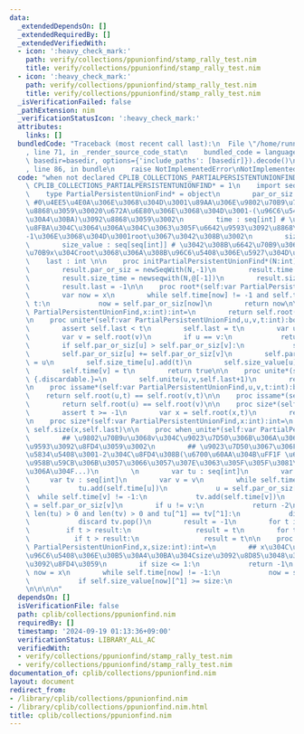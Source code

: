 ```yaml
---
data:
  _extendedDependsOn: []
  _extendedRequiredBy: []
  _extendedVerifiedWith:
  - icon: ':heavy_check_mark:'
    path: verify/collections/ppunionfind/stamp_rally_test.nim
    title: verify/collections/ppunionfind/stamp_rally_test.nim
  - icon: ':heavy_check_mark:'
    path: verify/collections/ppunionfind/stamp_rally_test.nim
    title: verify/collections/ppunionfind/stamp_rally_test.nim
  _isVerificationFailed: false
  _pathExtension: nim
  _verificationStatusIcon: ':heavy_check_mark:'
  attributes:
    links: []
  bundledCode: "Traceback (most recent call last):\n  File \"/home/runner/.local/lib/python3.10/site-packages/onlinejudge_verify/documentation/build.py\"\
    , line 71, in _render_source_code_stat\n    bundled_code = language.bundle(stat.path,\
    \ basedir=basedir, options={'include_paths': [basedir]}).decode()\n  File \"/home/runner/.local/lib/python3.10/site-packages/onlinejudge_verify/languages/nim.py\"\
    , line 86, in bundle\n    raise NotImplementedError\nNotImplementedError\n"
  code: "when not declared CPLIB_COLLECTIONS_PARTIALPERSISTENTUNIONFIND:\n    const\
    \ CPLIB_COLLECTIONS_PARTIALPERSISTENTUNIONFIND* = 1\n    import sequtils,algorithm\n\
    \    type PartialPersistentUnionFind* = object\n        par_or_siz : seq[int]\
    \ #0\u4EE5\u4E0A\u306E\u3068\u304D\u3001\u89AA\u306E\u9802\u70B9\u756A\u53F7\u3092\
    \u8868\u3059\u30020\u672A\u6E80\u306E\u3068\u304D\u3001-(\u96C6\u5408\u306E\u30B5\
    \u30A4\u30BA)\u3092\u8868\u3059\u3002\n        time : seq[int] # \u89AA\u3068\u306E\
    \u8FBA\u304C\u3064\u306A\u304C\u3063\u305F\u6642\u9593\u3092\u8868\u3059\u3002\
    -1\u306E\u3068\u304D\u3001root\u3067\u3042\u308B\u3002\n        size_time : seq[seq[int]]\n\
    \        size_value : seq[seq[int]] # \u3042\u308B\u6642\u70B9\u3067\u306E\u9802\
    \u70B9x\u304Croot\u3068\u306A\u308B\u96C6\u5408\u306E\u5927\u304D\u3055\n    \
    \    last : int \n\n    proc initPartialPersistentUnionFind*(N:int): PartialPersistentUnionFind=\n\
    \        result.par_or_siz = newSeqWith(N,-1)\n        result.time = newseqwith(N,-1)\n\
    \        result.size_time = newseqwith(N,@[-1])\n        result.size_value = newseqwith(N,@[1])\n\
    \        result.last = -1\n\n    proc root*(self:var PartialPersistentUnionFind,x:int,t:int):int=\n\
    \        var now = x\n        while self.time[now] != -1 and self.time[now] <=\
    \ t:\n            now = self.par_or_siz[now]\n        return now\n\n    proc root*(self:var\
    \ PartialPersistentUnionFind,x:int):int=\n        return self.root(x,self.last)\n\
    \n    proc unite*(self:var PartialPersistentUnionFind,u,v,t:int):bool {.discardable.}=\n\
    \        assert self.last < t\n        self.last = t\n        var u = self.root(u)\n\
    \        var v = self.root(v)\n        if u == v:\n            return false\n\
    \        if self.par_or_siz[u] > self.par_or_siz[v]:\n            swap(u,v)\n\
    \        self.par_or_siz[u] += self.par_or_siz[v]\n        self.par_or_siz[v]\
    \ = u\n        self.size_time[u].add(t)\n        self.size_value[u].add(-self.par_or_siz[u])\n\
    \        self.time[v] = t\n        return true\n\n    proc unite*(self:var PartialPersistentUnionFind,u,v:int):int\
    \ {.discardable.}=\n        self.unite(u,v,self.last+1)\n        return self.last\n\
    \n    proc issame*(self:var PartialPersistentUnionFind,u,v,t:int):bool=\n    \
    \    return self.root(u,t) == self.root(v,t)\n\n    proc issame*(self:var PartialPersistentUnionFind,u,v:int):bool=\n\
    \        return self.root(u) == self.root(v)\n\n    proc size*(self:var PartialPersistentUnionFind,x,t:int):int=\n\
    \        assert t >= -1\n        var x = self.root(x,t)\n        return self.size_value[x][self.size_time[x].upperBound(t)-1]\n\
    \n    proc size*(self:var PartialPersistentUnionFind,x:int):int=\n        return\
    \ self.size(x,self.last)\n\n    proc when_unite*(self:var PartialPersistentUnionFind,u,v:int):int=\n\
    \        ## \u9802\u70B9u\u3068v\u304C\u9023\u7D50\u306B\u306A\u3063\u305F\u6642\
    \u9593\u3092\u8FD4\u3059\u3002\n        ## \u9023\u7D50\u3067\u306F\u306A\u3044\
    \u5834\u5408\u3001-2\u304C\u8FD4\u308B(\u6700\u60AA\u304B\uFF1F \u6642\u523B-1\u3092\
    \u958B\u59CB\u306B\u3057\u3066\u3057\u307E\u3063\u305F\u305F\u3081\u4ED5\u65B9\
    \u306A\u304F...)\n        \n        var tu : seq[int]\n        var u = u\n   \
    \     var tv : seq[int]\n        var v = v\n        while self.time[u] != -1:\n\
    \            tu.add(self.time[u])\n            u = self.par_or_siz[u]\n      \
    \  while self.time[v] != -1:\n            tv.add(self.time[v])\n            v\
    \ = self.par_or_siz[v]\n        if u != v:\n            return -2\n        while\
    \ len(tu) > 0 and len(tv) > 0 and tu[^1] == tv[^1]:\n            discard tu.pop()\n\
    \            discard tv.pop()\n        result = -1\n        for t in tu:\n   \
    \         if t > result:\n                result = t\n        for t in tv:\n \
    \           if t > result:\n                result = t\n\n    proc size_ge(self:var\
    \ PartialPersistentUnionFind,x,size:int):int=\n        ## x\u304C\u5C5E\u3059\u308B\
    \u96C6\u5408\u306E\u30B5\u30A4\u30BA\u304Csize\u3092\u8D85\u3048\u308B\u6642\u9593\
    \u3092\u8FD4\u3059\n        if size <= 1:\n            return -1\n        var\
    \ now = x\n        while self.time[now] != -1:\n            now = self.par_or_siz[now]\n\
    \            if self.size_value[now][^1] >= size:\n                return self.size_time[now][self.size_value[now].lowerBound(size)]\n\
    \n\n\n\n"
  dependsOn: []
  isVerificationFile: false
  path: cplib/collections/ppunionfind.nim
  requiredBy: []
  timestamp: '2024-09-19 01:13:36+09:00'
  verificationStatus: LIBRARY_ALL_AC
  verifiedWith:
  - verify/collections/ppunionfind/stamp_rally_test.nim
  - verify/collections/ppunionfind/stamp_rally_test.nim
documentation_of: cplib/collections/ppunionfind.nim
layout: document
redirect_from:
- /library/cplib/collections/ppunionfind.nim
- /library/cplib/collections/ppunionfind.nim.html
title: cplib/collections/ppunionfind.nim
---
```

